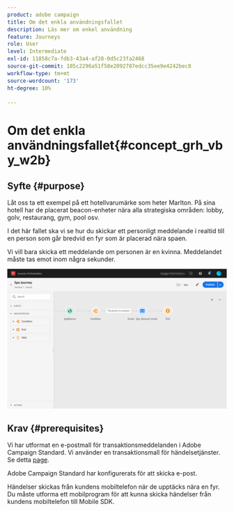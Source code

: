 ```yaml
---
product: adobe campaign
title: Om det enkla användningsfallet
description: Läs mer om enkel användning
feature: Journeys
role: User
level: Intermediate
exl-id: 11858c7a-fdb3-43a4-af28-0d5c23fa2468
source-git-commit: 185c2296a51f58e2092787edcc35ee9e4242bec8
workflow-type: tm+mt
source-wordcount: '173'
ht-degree: 10%

---
```


# Om det enkla användningsfallet{#concept_grh_vby_w2b}

## Syfte {#purpose}

Låt oss ta ett exempel på ett hotellvarumärke som heter Marlton. På sina hotell har de placerat beacon-enheter nära alla strategiska områden: lobby, golv, restaurang, gym, pool osv.

I det här fallet ska vi se hur du skickar ett personligt meddelande i realtid till en person som går bredvid en fyr som är placerad nära spaen.

Vi vill bara skicka ett meddelande om personen är en kvinna. Meddelandet måste tas emot inom några sekunder.

![](../assets/journeyuc1_16.png)

## Krav {#prerequisites}

Vi har utformat en e-postmall för transaktionsmeddelanden i Adobe Campaign Standard. Vi använder en transaktionsmall för händelsetjänster. Se detta [page](https://experienceleague.adobe.com/docs/campaign-standard/using/communication-channels/transactional-messaging/getting-started-with-transactional-msg.html?lang=sv).

Adobe Campaign Standard har konfigurerats för att skicka e-post.

Händelser skickas från kundens mobiltelefon när de upptäcks nära en fyr. Du måste utforma ett mobilprogram för att kunna skicka händelser från kundens mobiltelefon till Mobile SDK.
